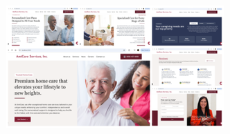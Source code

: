 ![Image Alt](https://github.com/Silent-Child13/amicares/blob/535c1a62f04b2ebfd71179dae2fa4ed1b6a726e9/amicares/public/Screenshots/photo-collage.png.png)
